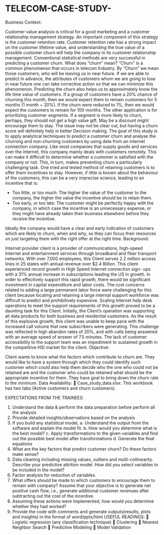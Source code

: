# TELECOM-CASE-STUDY-
Business Context:

Customer value analysis is critical for a good marketing and a customer relationship management strategy. An important component of this strategy is the customer retention rate. Customer retention rate has a strong impact on the customer lifetime value, and understanding the true value of a possible customer churn will help the company in its customer relationship management. Conventional statistical methods are very successful in predicting a customer churn.
What does “churn” mean?
“Churn” is a common phenomenon that occurs in telecom Industry. By “Churn” we mean those customers, who will be leaving us in near future.
If we are able to predict in advance, the attributes of customers whom we are going to lose in near future one can take corrective action so that we can minimize this phenomenon.
Predicting the churn also helps us to approximately know the life time value of customers. If a group of customers have a 20% chance of churning this month, then we would expect them to remain customers for 5 months (1 month ÷ 20%).
If the churn were reduced to 1%, then we would expect the customers to remain for 100 months. The other application is for prioritizing customer segments. If a segment is more likely to churn, perhaps, they should not get a high value gift. May be a discount might encourage them to stay. The issue may not be clear cut, but having a churn score will definitely help in better Decision making.
The goal of this study is to apply analytical techniques to predict a customer churn and analyse the churning and non-churning customers by using data from an internet connection company. Like most companies that supply goods and services over the  internet, this company mainly deals with customers remotely. This can make it difficult to determine whether a customer is satisfied with the company or not. This, in turn, makes preventing churn a particularly challenging task. One tried and tested method of retaining customers is to offer them incentives to stay. However, if little is known about the behaviour of the customers, this can be a very imprecise science, leading to an incentive that is:
-	Too little, or too much: The higher the value of the customer to the company, the higher the value the incentive should be to retain them.
-	Too early, or too late: The customer might be perfectly happy with the company, in which case the incentive is an unnecessary expense, or they might have already taken their business elsewhere before they receive the incentive.
 
 

Ideally the company would have a clear and early indication of customers which are likely to churn, when and why, so they can focus their resources on just targeting them with the  right offer at the right time.
Background:

Internet provider client is a provider of communications, high-speed Internet and entertainment services through broadband and fiber transport networks. With over 7,000 employees, this Client serves 2.2 million access lines in 25 states with annual revenue over
$2.4 Billion. This client experienced record growth in High Speed Internet connection sign- ups with a 31% annual increase in subscriptions leading the US in growth. In order to effectively support this rapid growth, there would be significant investment in capital expenditure and labor costs. The cost concerns related to adding a large permanent labor force were challenging for this client because locating and retaining a large internal support workforce was difficult to predict and prohibitively expensive. Scaling Internet help desk operations to meet the support requirements of this growth proved to be a daunting task for this Client. Initially, the Client’s operation was supporting all data products for both business and residential customers. As the result of this explosive growth, this client was unable to keep pace with the increased call volume that new subscribers were generating. This challenge was reflected in high abandon rates of 20%, and with calls being answered with an average speed of answer of 7.5 minutes. The lack of customer accessibility to the support team was an impediment to sustained growth in the competitive HSI market for the client.
Objective:

Client wants to know what the factors which contribute to churn are. They would like to have a system through which they could identify such customer which could also help them decide who the one who could not be retained are and the customer who could be retained what should be the appropriate incentive for them. They have goal to bring down the churn rate to the minimum.
Data Availability:
	Case_study_data.xlsx: This workbook has two tabs (Active customers and churn customers).


EXPECTATIONS FROM THE TRAINEES:

1.	Understand the data & perform the data preparation before perform all the analysis
2.	Provide detailed insights/observations based on the analysis
3.	If you build any statistical model,
a.	Understand the output from the software and explain the model fit.
b.	How would you determine what is the best model?
c.	Apply transformations to the given variables and find out the possible best model after transformations
d.	Generate the final equations
4.	What are the key factors that predict customer churn? Do these factors make sense?
5.	Data cleaning including missing values, outliers and multi-collinearity. Describe your predictive attrition model. How did you select variables to be included in the model?
6.	Factor analysis for reduction of variables.
7.	What offers should be made to which customers to encourage them to remain with company? Assume that your objective is to generate net positive cash flow, i.e., generate additional customer revenues after subtracting out the cost of the incentive.
8.	Assuming these actions were implemented, how would you determine whether they had worked?
9.	Provide the code with comments and generate outputs(results, plots and insights) in the format of word/pptx/html
USEFUL READINGS:
	Logistic regression (any classification technique)
	Clustering
	Nearest Neighbor Search
	Predictive Modeling
	Model Validation

